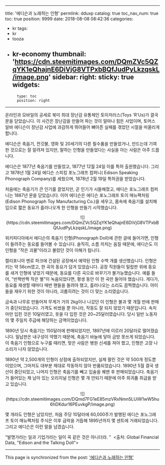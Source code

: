
---
title: '에디슨과 노래하는 인형'
permlink: dduxp
catalog: true
toc_nav_num: true
toc: true
position: 9999
date: 2018-08-08 08:42:36
categories:
- kr
tags:
- kr
- tooza
- kr-economy
thumbnail: 'https://cdn.steemitimages.com/DQmZVc5QZqYK1eQhajnE6DiVjG8VTPxbBQfJudPyLkzqskL/image.png'
sidebar:
    right:
        sticky: true
widgets:
    -
        type: toc
        position: right
---


온라인과 모바일의 공세로  북미 최대 장난감 유통체인 토이저러스(Toys 'R'Us)가 결국 문을 닫았습니다. 이 사건은 장난감을 만들어 파는 것이 얼마나 힘든 사업이며,  토머스 알바 에디슨이 장난감 사업에 과감하게 뛰어들어 뼈아픈 실패를 겪었던 시절을 떠올리게 합니다.  

에디슨은 축음기, 전깃불, 영화 및 20세기의 다른 필수품을 만들었거나, 만드는데 기여한 것으로는 잘 알려져 있지만, 말하는 인형을 만들었다는 사실을 아는 사람은 아주 드뭅니다.  

에디슨은 1877년 축음기를 만들었고, 1877년 12월 24일 이를 특허 출원했습니다. 그리고 1878년 1월 24일 에디슨 스피킹 포노그래프 컴퍼니( Edison Speaking Phonograph Company)를 세웠으며, 1878년 2월 19일 특허권을 받았습니다.  

처음에는 축음기가 큰 인기를 끌었지만, 곧 인기가 시들해졌고, 에디슨 포노그래프 컴퍼니는 1887년 문을 닫았습니다. 이어 에디슨은 에디슨 포노그래프 토이 매뉴팩처링(Edison Phonograph Toy Manufacturing Co.)을 세우고, 몸속에 축음기를 설치해 입으로 짧은 동요가 흘러나오게 한 인형을 만들기 시작했습니다. 

<center>
![](https://cdn.steemitimages.com/DQmZVc5QZqYK1eQhajnE6DiVjG8VTPxbBQfJudPyLkzqskL/image.png)
</center>

위키피디아에서 에디슨의 축음기 인형(Phonograph Doll)에 관한 글에 들어가면, 인형이 들려주는 동요를 들어볼 수 있습니다. 솔직히, 소름 끼치는 음질 때문에, 에디슨도 이 인형을 "작은 괴물"이라고 불렀던 것이 이해가 됩니다.  

캘리포니아 멘로 파크에 건설된 공장에서 예약된 인형 수백 개를 생산했습니다. 인형은 키는 약 56cm였고, 한 곡의 동요가 담겨 있었습니다. 공장 직원들이 밀랍판 위에 동요를 새겨 인형에 넣었기 때문에, 동요를 다른 곡으로 바꾸기가 불가능했습니다. 예를 들어, "반짝반짝 작은 별"이 녹음되었다면, 평생 동안 이 한 곡만 들어야 했습니다.  게다가, 동요를 재생할 때마다 매번 핸들을 돌려야 했고, 흘러나오는 소리도 끔찍했습니다. 아이들을 재우기 위한 것이 아니라, 괴롭히려는 것이 더 맞는 소리였습니다. 

금속과 나무로 만들어져 무게가 거의 2kg이나 나갔던 이 인형은 불과 몇 개월 만에 판매가 중단되었습니다. 가격도 비쌌을 뿐 아니라, 작동도 잘 되지 않았기 때문입니다. 속치마만 입힌 것은 10달러였고, 옷을 다 입힌 것은 20~25달러였습니다. 당시 일반 노동자의 몇 주일치 주급에 해당하는 금액이었습니다.  

1890년 당시 축음기는 150달러에 판매되었지만, 1897년에 이르러 20달러로 떨어졌습니다. 밀납판은 내구성이 약했기 때문에, 축음기 바늘에 닿아 금방 못쓰게 되었습니다. 이 축음기 인형으로 누구를 때리면, 맞은 사람은 병원 신세를 져야 했고, 인형은 고장 나 소리가 나자 않았습니다.  

1890년 약 2,500개의 인형이 상점에 출하되었지만, 실제 팔린 것은 약 500개 정도뿐이었으며, 그마저도 대부분 제대로 작동하지 않아 반품되었습니다. 1890년 5월 결국 생산이 중단되었고, 나머지 인형은 축음기를 빼고 입술을 꿰맨 후 판매되었습니다. 축음기가 들어있는 채 남아 있는 오리지널 인형은 몇 개 안되기 때문에 아주 희귀품 취급을 받고 있습니다.  

<center>
![](https://cdn.steemitimages.com/DQmd7FG1eE85mzVRxNmn5LUiW1wW5hu6hDKdur16PEuvkgP/image.png)
</center>

몇 개라도 인형은 남았지만, 처음 주당 10달러에 60,000주가 발행된 에디슨 포노그래프 토이 매뉴팩처링 주식은 이후 급락을 거듭해 1895년까지 몇 센트에 거래되었습니다. 그리고 에디슨은 이런 말을 남겼습니다.  

"발명가라는 일과 기업가라는 일이 꼭 같은 것은 아니더라.  "
﻿
<출처: Global Financial Data, "Edison and the Talking Doll">

- - -

This page is synchronized from the post: ['에디슨과 노래하는 인형'](https://steemit.com/@pius.pius/dduxp)
